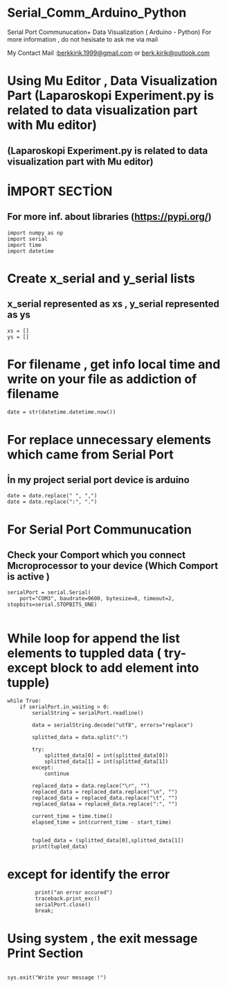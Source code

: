 # Serial_Comm_Arduino_Python
 Serial Port Coımmunucation+ Data Visualization ( Arduino - Python)
For more information , do not hesisate to ask me via mail 




My Contact Mail :berkkirik.1999@gmail.com       or        berk.kirik@outlook.com


# Using Mu Editor , Data Visualization Part (Laparoskopi Experiment.py is related to data visualization part with Mu editor)
## (Laparoskopi Experiment.py is related to data visualization part with Mu editor)





# İMPORT SECTİON
## For more inf. about libraries (https://pypi.org/)


```
import numpy as np 
import serial
import time 
import datetime
```


# Create x_serial and y_serial lists 
## x_serial represented as xs , y_serial represented as ys



```
xs = []
ys = []
```


# For filename , get info local time and write on your file as addiction of filename
```
date = str(datetime.datetime.now())
```


# For replace unnecessary elements which came from Serial Port 
## İn my project serial port device is arduino


```
date = date.replace(" ", ",")
date = date.replace(":", ".")

```


# For Serial Port Communucation 
## Check your Comport which you connect Mıcroprocessor to your device (Which Comport is active )

```
serialPort = serial.Serial(
    port="COM3", baudrate=9600, bytesize=8, timeout=2, stopbits=serial.STOPBITS_ONE)


```


# While loop for append the list elements to tuppled data ( try-except block to add element into tupple)

```
while True:
    if serialPort.in_waiting > 0:
        serialString = serialPort.readline()

        data = serialString.decode("utf8", errors="replace")

        splitted_data = data.split(":")

        try:
            splitted_data[0] = int(splitted_data[0])
            splitted_data[1] = int(splitted_data[1])
        except:
            continue

        replaced_data = data.replace("\r", "")
        replaced_data = replaced_data.replace("\n", "")
        replaced_data = replaced_data.replace("\t", "")
        replaced_dataa = replaced_data.replace(":", "")
       
        current_time = time.time()
        elapsed_time = int(current_time - start_time)


        tupled_data = (splitted_data[0],splitted_data[1])
        print(tupled_data)

```
# except for identify the error 
``` except:
         print("an error occured")
         traceback.print_exc()
         serialPort.close()
         break;
``` 

# Using system , the exit message Print Section
``` 

sys.exit("Write your message !")
```